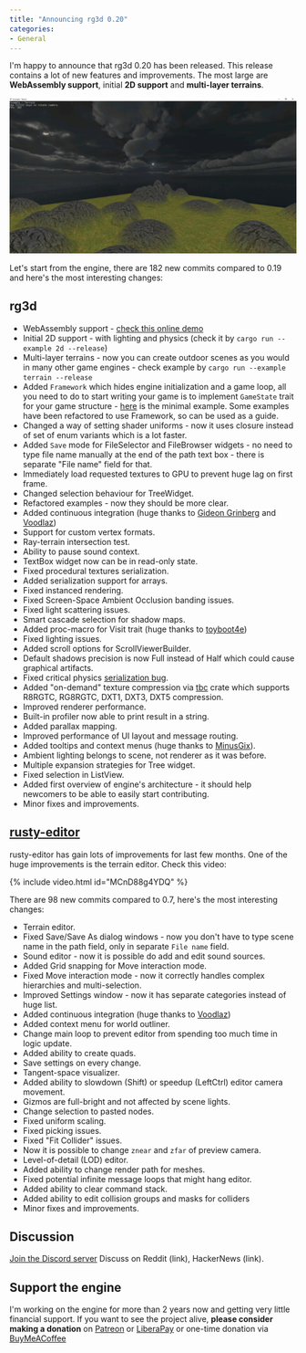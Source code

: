 ```yaml
---
title: "Announcing rg3d 0.20"
categories: 
- General
---
```


I'm happy to announce that rg3d 0.20 has been released. This release contains a lot of new features and improvements.
The most large are **WebAssembly support**, initial **2D support** and **multi-layer terrains**.

![Terrain](/assets/rg3d-0.20-terrain.jpg)

Let's start from the engine, there are 182 new commits compared to 0.19 and here's the most interesting changes:

## rg3d

- WebAssembly support - [check this online demo](https://rg3d.rs/assets/webexample/index.html)
- Initial 2D support - with lighting and physics (check it by `cargo run --example 2d --release`)
- Multi-layer terrains - now you can create outdoor scenes as you would in many other game engines - 
  check example by `cargo run --example terrain --release`
- Added `Framework` which hides engine initialization and a game loop, all you need to do to start
  writing your game is to implement `GameState` trait for your game structure - 
  [here](https://github.com/rg3dengine/rg3d/blob/master/examples/framework.rs) is the minimal
  example. Some examples have been refactored to use Framework, so can be used as a guide.
- Changed a way of setting shader uniforms - now it uses closure instead of set of enum variants which is a lot
  faster.
- Added `Save` mode for FileSelector and FileBrowser widgets - no need to type file name manually at the end of the 
  path text box - there is separate "File name" field for that.
- Immediately load requested textures to GPU to prevent huge lag on first frame.
- Changed selection behaviour for TreeWidget.
- Refactored examples - now they should be more clear.
- Added continuous integration (huge thanks to [Gideon Grinberg](https://github.com/gideongrinberg) and [Voodlaz](https://github.com/Voodlaz))
- Support for custom vertex formats.
- Ray-terrain intersection test.
- Ability to pause sound context.
- TextBox widget now can be in read-only state.
- Fixed procedural textures serialization.
- Added serialization support for arrays.
- Fixed instanced rendering.
- Fixed Screen-Space Ambient Occlusion banding issues.
- Fixed light scattering issues.
- Smart cascade selection for shadow maps.
- Added proc-macro for Visit trait (huge thanks to [toyboot4e](https://github.com/toyboot4e))
- Fixed lighting issues.
- Added scroll options for ScrollViewerBuilder.
- Default shadows precision is now Full instead of Half which could cause graphical artifacts.
- Fixed critical physics [serialization bug](https://github.com/rg3dengine/rg3d/commit/82e52a5e39747f85fe7819215765a9a0bcddf1bc).
- Added "on-demand" texture compression via [tbc](https://github.com/mrDIMAS/tbc) crate which supports R8RGTC, 
  RG8RGTC, DXT1, DXT3, DXT5 compression.
- Improved renderer performance.
- Built-in profiler now able to print result in a string.
- Added parallax mapping.
- Improved performance of UI layout and message routing.
- Added tooltips and context menus (huge thanks to [MinusGix](https://github.com/MinusGix)).
- Ambient lighting belongs to scene, not renderer as it was before.
- Multiple expansion strategies for Tree widget.
- Fixed selection in ListView.
- Added first overview of engine's architecture - it should help newcomers to be able to easily start contributing.
- Minor fixes and improvements.

## [rusty-editor](https://github.com/mrDIMAS/rusty-editor)

rusty-editor has gain lots of improvements for last few months. One of the huge improvements is the terrain
editor. Check this video:

{% include video.html id="MCnD88g4YDQ" %}

There are 98 new commits compared to 0.7, here's the most interesting changes:

- Terrain editor.
- Fixed Save/Save As dialog windows - now you don't have to type scene name in the path field,
  only in separate `File name` field.
- Sound editor - now it is possible do add and edit sound sources.
- Added Grid snapping for Move interaction mode.
- Fixed Move interaction mode - now it correctly handles complex hierarchies and multi-selection.
- Improved Settings window - now it has separate categories instead of huge list.
- Added continuous integration (huge thanks to [Voodlaz](https://github.com/Voodlaz))
- Added context menu for world outliner.
- Change main loop to prevent editor from spending too much time in logic update.
- Added ability to create quads.
- Save settings on every change.
- Tangent-space visualizer.
- Added ability to slowdown (Shift) or speedup (LeftCtrl) editor camera movement.
- Gizmos are full-bright and not affected by scene lights.
- Change selection to pasted nodes.
- Fixed uniform scaling.
- Fixed picking issues.
- Fixed "Fit Collider" issues.
- Now it is possible to change `znear` and `zfar` of preview camera.
- Level-of-detail (LOD) editor.
- Added ability to change render path for meshes.
- Fixed potential infinite message loops that might hang editor.
- Added ability to clear command stack.
- Added ability to edit collision groups and masks for colliders
- Minor fixes and improvements.

## Discussion

[Join the Discord server](https://discord.gg/xENF5Uh)
Discuss on Reddit (link), HackerNews (link).

## Support the engine

I'm working on the engine for more than 2 years now and getting very little financial support. If you want to
see the project alive, **please consider making a donation** on [Patreon](https://patreon.com/mrdimas) or
[LiberaPay](https://liberapay.com/mrDIMAS) or one-time donation via
[BuyMeACoffee](https://www.buymeacoffee.com/mrDIMAS)

